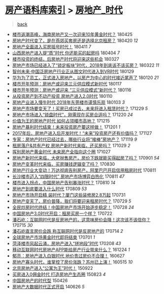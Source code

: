 [房产语料库索引](../../README.md)  > [房地产_时代](房地产_时代.md)
====
> [back](../README.md)

- [楼市返潮高峰，海南房地产又一次迎来10年黄金时代？](http://jkwz.applinzi.com/ittc/7096043731633570827.html#%E6%A5%BC%E5%B8%82%E8%BF%94%E6%BD%AE%E9%AB%98%E5%B3%B0%EF%BC%8C%E6%B5%B7%E5%8D%97%E6%88%BF%E5%9C%B0%E4%BA%A7%E5%8F%88%E4%B8%80%E6%AC%A1%E8%BF%8E%E6%9D%A510%E5%B9%B4%E9%BB%84%E9%87%91%E6%97%B6%E4%BB%A3%EF%BC%9F) 180425  
- [房地产时代变了，是在燕郊买套房还是选择北京租房？](http://jkwz.applinzi.com/ittc/7094059794422039568.html#%E6%88%BF%E5%9C%B0%E4%BA%A7%E6%97%B6%E4%BB%A3%E5%8F%98%E4%BA%86%EF%BC%8C%E6%98%AF%E5%9C%A8%E7%87%95%E9%83%8A%E4%B9%B0%E5%A5%97%E6%88%BF%E8%BF%98%E6%98%AF%E9%80%89%E6%8B%A9%E5%8C%97%E4%BA%AC%E7%A7%9F%E6%88%BF%EF%BC%9F) 180420 *12* 
- [房地产全面进入买房摇号时代！](http://jkwz.applinzi.com/ittc/7090726434983379975.html#%E6%88%BF%E5%9C%B0%E4%BA%A7%E5%85%A8%E9%9D%A2%E8%BF%9B%E5%85%A5%E4%B9%B0%E6%88%BF%E6%91%87%E5%8F%B7%E6%97%B6%E4%BB%A3%EF%BC%81) 180411 *7* 
- [山西房地产进入提“质”时代 你还能买的起房吗](http://jkwz.applinzi.com/ittc/7088050770371150855.html#%E5%B1%B1%E8%A5%BF%E6%88%BF%E5%9C%B0%E4%BA%A7%E8%BF%9B%E5%85%A5%E6%8F%90%E2%80%9C%E8%B4%A8%E2%80%9D%E6%97%B6%E4%BB%A3+%E4%BD%A0%E8%BF%98%E8%83%BD%E4%B9%B0%E7%9A%84%E8%B5%B7%E6%88%BF%E5%90%97) 180404 *7* 
- [楼市投资的终结，后房地产时代将迎来这些机会](http://jkwz.applinzi.com/ittc/7085079605415511050.html#%E6%A5%BC%E5%B8%82%E6%8A%95%E8%B5%84%E7%9A%84%E7%BB%88%E7%BB%93%EF%BC%8C%E5%90%8E%E6%88%BF%E5%9C%B0%E4%BA%A7%E6%97%B6%E4%BB%A3%E5%B0%86%E8%BF%8E%E6%9D%A5%E8%BF%99%E4%BA%9B%E6%9C%BA%E4%BC%9A) 180327  
- [房地产市场已经进入了“锁定板块”时代，2018年到底该不该买房？](http://jkwz.applinzi.com/ittc/7083429880677270544.html#%E6%88%BF%E5%9C%B0%E4%BA%A7%E5%B8%82%E5%9C%BA%E5%B7%B2%E7%BB%8F%E8%BF%9B%E5%85%A5%E4%BA%86%E2%80%9C%E9%94%81%E5%AE%9A%E6%9D%BF%E5%9D%97%E2%80%9D%E6%97%B6%E4%BB%A3%EF%BC%8C2018%E5%B9%B4%E5%88%B0%E5%BA%95%E8%AF%A5%E4%B8%8D%E8%AF%A5%E4%B9%B0%E6%88%BF%EF%BC%9F) 180322 *11* 
- [智创未来·中国泛房地产行业正从图文时代进入到VR时代](http://jkwz.applinzi.com/ittc/7063959563915494407.html#%E6%99%BA%E5%88%9B%E6%9C%AA%E6%9D%A5%C2%B7%E4%B8%AD%E5%9B%BD%E6%B3%9B%E6%88%BF%E5%9C%B0%E4%BA%A7%E8%A1%8C%E4%B8%9A%E6%AD%A3%E4%BB%8E%E5%9B%BE%E6%96%87%E6%97%B6%E4%BB%A3%E8%BF%9B%E5%85%A5%E5%88%B0VR%E6%97%B6%E4%BB%A3) 180129  
- [华为为了员工，正式进入房地产，以房产为中心的时代接近尾声了](http://jkwz.applinzi.com/ittc/7060630385640080394.html#%E5%8D%8E%E4%B8%BA%E4%B8%BA%E4%BA%86%E5%91%98%E5%B7%A5%EF%BC%8C%E6%AD%A3%E5%BC%8F%E8%BF%9B%E5%85%A5%E6%88%BF%E5%9C%B0%E4%BA%A7%EF%BC%8C%E4%BB%A5%E6%88%BF%E4%BA%A7%E4%B8%BA%E4%B8%AD%E5%BF%83%E7%9A%84%E6%97%B6%E4%BB%A3%E6%8E%A5%E8%BF%91%E5%B0%BE%E5%A3%B0%E4%BA%86) 180120 *21* 
- [楼市开年预测：房地产或迎来三元供应模式新时代](http://jkwz.applinzi.com/ittc/7059331638901605386.html#%E6%A5%BC%E5%B8%82%E5%BC%80%E5%B9%B4%E9%A2%84%E6%B5%8B%EF%BC%9A%E6%88%BF%E5%9C%B0%E4%BA%A7%E6%88%96%E8%BF%8E%E6%9D%A5%E4%B8%89%E5%85%83%E4%BE%9B%E5%BA%94%E6%A8%A1%E5%BC%8F%E6%96%B0%E6%97%B6%E4%BB%A3) 180117  
- [楼市开年预测：房地产或迎来 “三元供应模式”新时代？](http://jkwz.applinzi.com/ittc/7059058814798529542.html#%E6%A5%BC%E5%B8%82%E5%BC%80%E5%B9%B4%E9%A2%84%E6%B5%8B%EF%BC%9A%E6%88%BF%E5%9C%B0%E4%BA%A7%E6%88%96%E8%BF%8E%E6%9D%A5+%E2%80%9C%E4%B8%89%E5%85%83%E4%BE%9B%E5%BA%94%E6%A8%A1%E5%BC%8F%E2%80%9D%E6%96%B0%E6%97%B6%E4%BB%A3%EF%BC%9F) 180116  
- [从投资房产到不动产投资 房地产进入2.0时代](http://jkwz.applinzi.com/ittc/7056734311712031755.html#%E4%BB%8E%E6%8A%95%E8%B5%84%E6%88%BF%E4%BA%A7%E5%88%B0%E4%B8%8D%E5%8A%A8%E4%BA%A7%E6%8A%95%E8%B5%84+%E6%88%BF%E5%9C%B0%E4%BA%A7%E8%BF%9B%E5%85%A52.0%E6%97%B6%E4%BB%A3) 180110  
- [房地产业进入慢牛时代 2018年东莞楼市谨慎乐观](http://jkwz.applinzi.com/ittc/7054371192578769937.html#%E6%88%BF%E5%9C%B0%E4%BA%A7%E4%B8%9A%E8%BF%9B%E5%85%A5%E6%85%A2%E7%89%9B%E6%97%B6%E4%BB%A3+2018%E5%B9%B4%E4%B8%9C%E8%8E%9E%E6%A5%BC%E5%B8%82%E8%B0%A8%E6%85%8E%E4%B9%90%E8%A7%82) 180103 *3* 
- [房地产市场要变天了！买房已成过去，未来将进入租赁时代？](http://jkwz.applinzi.com/ittc/7052421722106512401.html#%E6%88%BF%E5%9C%B0%E4%BA%A7%E5%B8%82%E5%9C%BA%E8%A6%81%E5%8F%98%E5%A4%A9%E4%BA%86%EF%BC%81%E4%B9%B0%E6%88%BF%E5%B7%B2%E6%88%90%E8%BF%87%E5%8E%BB%EF%BC%8C%E6%9C%AA%E6%9D%A5%E5%B0%86%E8%BF%9B%E5%85%A5%E7%A7%9F%E8%B5%81%E6%97%B6%E4%BB%A3%EF%BC%9F) 171229 *5* 
- [房地产市场进入“锁盘时代”，刚需现在买房合适吗？](http://jkwz.applinzi.com/ittc/7048749240782685201.html#%E6%88%BF%E5%9C%B0%E4%BA%A7%E5%B8%82%E5%9C%BA%E8%BF%9B%E5%85%A5%E2%80%9C%E9%94%81%E7%9B%98%E6%97%B6%E4%BB%A3%E2%80%9D%EF%BC%8C%E5%88%9A%E9%9C%80%E7%8E%B0%E5%9C%A8%E4%B9%B0%E6%88%BF%E5%90%88%E9%80%82%E5%90%97%EF%BC%9F) 171220 *24* 
- [价值为王的房地产时代 如何占领楼市高地？](http://jkwz.applinzi.com/ittc/7047302661408293905.html#%E4%BB%B7%E5%80%BC%E4%B8%BA%E7%8E%8B%E7%9A%84%E6%88%BF%E5%9C%B0%E4%BA%A7%E6%97%B6%E4%BB%A3+%E5%A6%82%E4%BD%95%E5%8D%A0%E9%A2%86%E6%A5%BC%E5%B8%82%E9%AB%98%E5%9C%B0%EF%BC%9F) 171215  
- [房地产暴利时代结束！未来投资房产要这样做！](http://jkwz.applinzi.com/ittc/7042110746786268177.html#%E6%88%BF%E5%9C%B0%E4%BA%A7%E6%9A%B4%E5%88%A9%E6%97%B6%E4%BB%A3%E7%BB%93%E6%9D%9F%EF%BC%81%E6%9C%AA%E6%9D%A5%E6%8A%95%E8%B5%84%E6%88%BF%E4%BA%A7%E8%A6%81%E8%BF%99%E6%A0%B7%E5%81%9A%EF%BC%81) 171201 *1* 
- [2017年后，房地产进入后开发时代！“未来”投资房产还有价值吗？](http://jkwz.applinzi.com/ittc/7040567973482333200.html#2017%E5%B9%B4%E5%90%8E%EF%BC%8C%E6%88%BF%E5%9C%B0%E4%BA%A7%E8%BF%9B%E5%85%A5%E5%90%8E%E5%BC%80%E5%8F%91%E6%97%B6%E4%BB%A3%EF%BC%81%E2%80%9C%E6%9C%AA%E6%9D%A5%E2%80%9D%E6%8A%95%E8%B5%84%E6%88%BF%E4%BA%A7%E8%BF%98%E6%9C%89%E4%BB%B7%E5%80%BC%E5%90%97%EF%BC%9F) 171127  
- [专家：房地产时代已经过去，哪些行业将“接棒”房地产？](http://jkwz.applinzi.com/ittc/7037729755397358608.html#%E4%B8%93%E5%AE%B6%EF%BC%9A%E6%88%BF%E5%9C%B0%E4%BA%A7%E6%97%B6%E4%BB%A3%E5%B7%B2%E7%BB%8F%E8%BF%87%E5%8E%BB%EF%BC%8C%E5%93%AA%E4%BA%9B%E8%A1%8C%E4%B8%9A%E5%B0%86%E2%80%9C%E6%8E%A5%E6%A3%92%E2%80%9D%E6%88%BF%E5%9C%B0%E4%BA%A7%EF%BC%9F) 171119 *9* 
- [租房落户&amp;共有产权 房地产新时代来临，还买房吗？](http://jkwz.applinzi.com/ittc/7029910149173609488.html#%E7%A7%9F%E6%88%BF%E8%90%BD%E6%88%B7%26amp%3B%E5%85%B1%E6%9C%89%E4%BA%A7%E6%9D%83+%E6%88%BF%E5%9C%B0%E4%BA%A7%E6%96%B0%E6%97%B6%E4%BB%A3%E6%9D%A5%E4%B8%B4%EF%BC%8C%E8%BF%98%E4%B9%B0%E6%88%BF%E5%90%97%EF%BC%9F) 171029 *2* 
- [挥别房地产黄金时代 未来房产全指向这个圈](http://jkwz.applinzi.com/ittc/7029146184906703888.html#%E6%8C%A5%E5%88%AB%E6%88%BF%E5%9C%B0%E4%BA%A7%E9%BB%84%E9%87%91%E6%97%B6%E4%BB%A3+%E6%9C%AA%E6%9D%A5%E6%88%BF%E4%BA%A7%E5%85%A8%E6%8C%87%E5%90%91%E8%BF%99%E4%B8%AA%E5%9C%88) 171027  
- [房地产新时代来临，大佬抛售房产，房价下跌就能买得起房了吗？](http://jkwz.applinzi.com/ittc/7008394269096936465.html#%E6%88%BF%E5%9C%B0%E4%BA%A7%E6%96%B0%E6%97%B6%E4%BB%A3%E6%9D%A5%E4%B8%B4%EF%BC%8C%E5%A4%A7%E4%BD%AC%E6%8A%9B%E5%94%AE%E6%88%BF%E4%BA%A7%EF%BC%8C%E6%88%BF%E4%BB%B7%E4%B8%8B%E8%B7%8C%E5%B0%B1%E8%83%BD%E4%B9%B0%E5%BE%97%E8%B5%B7%E6%88%BF%E4%BA%86%E5%90%97%EF%BC%9F) 170901 *54* 
- [房地产变革时代来临，买房赚钱逻辑变了吗？](http://jkwz.applinzi.com/ittc/7007702104184194064.html#%E6%88%BF%E5%9C%B0%E4%BA%A7%E5%8F%98%E9%9D%A9%E6%97%B6%E4%BB%A3%E6%9D%A5%E4%B8%B4%EF%BC%8C%E4%B9%B0%E6%88%BF%E8%B5%9A%E9%92%B1%E9%80%BB%E8%BE%91%E5%8F%98%E4%BA%86%E5%90%97%EF%BC%9F) 170830  
- [房地产行业大变动！万达彻底告别房产，阿里巴巴开启信用租房时代](http://jkwz.applinzi.com/ittc/7000565271046390801.html#%E6%88%BF%E5%9C%B0%E4%BA%A7%E8%A1%8C%E4%B8%9A%E5%A4%A7%E5%8F%98%E5%8A%A8%EF%BC%81%E4%B8%87%E8%BE%BE%E5%BD%BB%E5%BA%95%E5%91%8A%E5%88%AB%E6%88%BF%E4%BA%A7%EF%BC%8C%E9%98%BF%E9%87%8C%E5%B7%B4%E5%B7%B4%E5%BC%80%E5%90%AF%E4%BF%A1%E7%94%A8%E7%A7%9F%E6%88%BF%E6%97%B6%E4%BB%A3) 170811  
- [长沙楼市迈入“四限时代” 房地产市场博弈白热化](http://jkwz.applinzi.com/ittc/7000476858330907665.html#%E9%95%BF%E6%B2%99%E6%A5%BC%E5%B8%82%E8%BF%88%E5%85%A5%E2%80%9C%E5%9B%9B%E9%99%90%E6%97%B6%E4%BB%A3%E2%80%9D+%E6%88%BF%E5%9C%B0%E4%BA%A7%E5%B8%82%E5%9C%BA%E5%8D%9A%E5%BC%88%E7%99%BD%E7%83%AD%E5%8C%96) 170811 *47* 
- [楼市进入拐点，中国房地产告别暴涨时代？](http://jkwz.applinzi.com/ittc/7000245457950082064.html#%E6%A5%BC%E5%B8%82%E8%BF%9B%E5%85%A5%E6%8B%90%E7%82%B9%EF%BC%8C%E4%B8%AD%E5%9B%BD%E6%88%BF%E5%9C%B0%E4%BA%A7%E5%91%8A%E5%88%AB%E6%9A%B4%E6%B6%A8%E6%97%B6%E4%BB%A3%EF%BC%9F) 170810 *14* 
- [房地产到底要进入什么时代](http://jkwz.applinzi.com/ittc/6999833996933202960.html#%E6%88%BF%E5%9C%B0%E4%BA%A7%E5%88%B0%E5%BA%95%E8%A6%81%E8%BF%9B%E5%85%A5%E4%BB%80%E4%B9%88%E6%97%B6%E4%BB%A3) 170809 *53* 
- [房地产市场开启精 装时代？厦门这些装修房2.8万起](http://jkwz.applinzi.com/ittc/6996516484162257936.html#%E6%88%BF%E5%9C%B0%E4%BA%A7%E5%B8%82%E5%9C%BA%E5%BC%80%E5%90%AF%E7%B2%BE+%E8%A3%85%E6%97%B6%E4%BB%A3%EF%BC%9F%E5%8E%A6%E9%97%A8%E8%BF%99%E4%BA%9B%E8%A3%85%E4%BF%AE%E6%88%BF2.8%E4%B8%87%E8%B5%B7) 170731  
- [房地产变天了，房价普降，我们将要迎来租房时代？](http://jkwz.applinzi.com/ittc/6995658861607126032.html#%E6%88%BF%E5%9C%B0%E4%BA%A7%E5%8F%98%E5%A4%A9%E4%BA%86%EF%BC%8C%E6%88%BF%E4%BB%B7%E6%99%AE%E9%99%8D%EF%BC%8C%E6%88%91%E4%BB%AC%E5%B0%86%E8%A6%81%E8%BF%8E%E6%9D%A5%E7%A7%9F%E6%88%BF%E6%97%B6%E4%BB%A3%EF%BC%9F) 170729 *5* 
- [全民炒房时代终结！中国房地产市场开始逐步稳定！](http://jkwz.applinzi.com/ittc/6995409848349754385.html#%E5%85%A8%E6%B0%91%E7%82%92%E6%88%BF%E6%97%B6%E4%BB%A3%E7%BB%88%E7%BB%93%EF%BC%81%E4%B8%AD%E5%9B%BD%E6%88%BF%E5%9C%B0%E4%BA%A7%E5%B8%82%E5%9C%BA%E5%BC%80%E5%A7%8B%E9%80%90%E6%AD%A5%E7%A8%B3%E5%AE%9A%EF%BC%81) 170728 *24* 
- [中国房地产3.0时代开启：租房买房一个样？](http://jkwz.applinzi.com/ittc/6993059086768538640.html#%E4%B8%AD%E5%9B%BD%E6%88%BF%E5%9C%B0%E4%BA%A73.0%E6%97%B6%E4%BB%A3%E5%BC%80%E5%90%AF%EF%BC%9A%E7%A7%9F%E6%88%BF%E4%B9%B0%E6%88%BF%E4%B8%80%E4%B8%AA%E6%A0%B7%EF%BC%9F) 170722  
- [潘石屹：互联网时代是反房地产的，这意味房价会降！这次该不该信你？](http://jkwz.applinzi.com/ittc/6990485770874651665.html#%E6%BD%98%E7%9F%B3%E5%B1%B9%EF%BC%9A%E4%BA%92%E8%81%94%E7%BD%91%E6%97%B6%E4%BB%A3%E6%98%AF%E5%8F%8D%E6%88%BF%E5%9C%B0%E4%BA%A7%E7%9A%84%EF%BC%8C%E8%BF%99%E6%84%8F%E5%91%B3%E6%88%BF%E4%BB%B7%E4%BC%9A%E9%99%8D%EF%BC%81%E8%BF%99%E6%AC%A1%E8%AF%A5%E4%B8%8D%E8%AF%A5%E4%BF%A1%E4%BD%A0%EF%BC%9F) 170715 *30* 
- [潘石屹直言房价会跌 称互联网时代是反房地产的](http://jkwz.applinzi.com/ittc/6990255487592170512.html#%E6%BD%98%E7%9F%B3%E5%B1%B9%E7%9B%B4%E8%A8%80%E6%88%BF%E4%BB%B7%E4%BC%9A%E8%B7%8C+%E7%A7%B0%E4%BA%92%E8%81%94%E7%BD%91%E6%97%B6%E4%BB%A3%E6%98%AF%E5%8F%8D%E6%88%BF%E5%9C%B0%E4%BA%A7%E7%9A%84) 170714 *2* 
- [全球房地产市场黄金时代即将结束](http://jkwz.applinzi.com/ittc/6985240827339998212.html#%E5%85%A8%E7%90%83%E6%88%BF%E5%9C%B0%E4%BA%A7%E5%B8%82%E5%9C%BA%E9%BB%84%E9%87%91%E6%97%B6%E4%BB%A3%E5%8D%B3%E5%B0%86%E7%BB%93%E6%9D%9F) 170701 *1* 
- [菏泽楼市风起云涌，房地产进入“拼地段”时代](http://jkwz.applinzi.com/ittc/6932402911631115268.html#%E8%8F%8F%E6%B3%BD%E6%A5%BC%E5%B8%82%E9%A3%8E%E8%B5%B7%E4%BA%91%E6%B6%8C%EF%BC%8C%E6%88%BF%E5%9C%B0%E4%BA%A7%E8%BF%9B%E5%85%A5%E2%80%9C%E6%8B%BC%E5%9C%B0%E6%AE%B5%E2%80%9D%E6%97%B6%E4%BB%A3) 170208 *43* 
- [移动互联网时代房地产APP能给房产行业带来什么？](http://jkwz.applinzi.com/ittc/6915153845293679621.html#%E7%A7%BB%E5%8A%A8%E4%BA%92%E8%81%94%E7%BD%91%E6%97%B6%E4%BB%A3%E6%88%BF%E5%9C%B0%E4%BA%A7APP%E8%83%BD%E7%BB%99%E6%88%BF%E4%BA%A7%E8%A1%8C%E4%B8%9A%E5%B8%A6%E6%9D%A5%E4%BB%80%E4%B9%88%EF%BC%9F) 161224 *1* 
- [郁亮：房地产进入白银时代 地价贵过房价不合理！](http://jkwz.applinzi.com/ittc/6848422257277535237.html#%E9%83%81%E4%BA%AE%EF%BC%9A%E6%88%BF%E5%9C%B0%E4%BA%A7%E8%BF%9B%E5%85%A5%E7%99%BD%E9%93%B6%E6%97%B6%E4%BB%A3+%E5%9C%B0%E4%BB%B7%E8%B4%B5%E8%BF%87%E6%88%BF%E4%BB%B7%E4%B8%8D%E5%90%88%E7%90%86%EF%BC%81) 160627  
- [房地产寡头时代，谁掌控了房价涨跌？苏州已上演！](http://jkwz.applinzi.com/ittc/6832575291234714629.html#%E6%88%BF%E5%9C%B0%E4%BA%A7%E5%AF%A1%E5%A4%B4%E6%97%B6%E4%BB%A3%EF%BC%8C%E8%B0%81%E6%8E%8C%E6%8E%A7%E4%BA%86%E6%88%BF%E4%BB%B7%E6%B6%A8%E8%B7%8C%EF%BC%9F%E8%8B%8F%E5%B7%9E%E5%B7%B2%E4%B8%8A%E6%BC%94%EF%BC%81) 160515 *10* 
- [北京房地产进入“公寓为王”时代！](http://jkwz.applinzi.com/ittc/6744824682270901253.html#%E5%8C%97%E4%BA%AC%E6%88%BF%E5%9C%B0%E4%BA%A7%E8%BF%9B%E5%85%A5%E2%80%9C%E5%85%AC%E5%AF%93%E4%B8%BA%E7%8E%8B%E2%80%9D%E6%97%B6%E4%BB%A3%EF%BC%81) 150922  
- [买房进入0佣金时代 打造房地产生态圈](http://jkwz.applinzi.com/ittc/6733650478740636677.html#%E4%B9%B0%E6%88%BF%E8%BF%9B%E5%85%A50%E4%BD%A3%E9%87%91%E6%97%B6%E4%BB%A3+%E6%89%93%E9%80%A0%E6%88%BF%E5%9C%B0%E4%BA%A7%E7%94%9F%E6%80%81%E5%9C%88) 150823 *4* 
- [中国房地产的时代型](http://jkwz.applinzi.com/ittc/547650611407285719.html#%E4%B8%AD%E5%9B%BD%E6%88%BF%E5%9C%B0%E4%BA%A7%E7%9A%84%E6%97%B6%E4%BB%A3%E5%9E%8B) 150426  
- [房地产大数据时代正式开启](http://jkwz.applinzi.com/ittc/547650611367905962.html#%E6%88%BF%E5%9C%B0%E4%BA%A7%E5%A4%A7%E6%95%B0%E6%8D%AE%E6%97%B6%E4%BB%A3%E6%AD%A3%E5%BC%8F%E5%BC%80%E5%90%AF) 140626 *5* 
